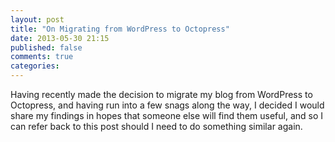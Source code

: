 ```yaml
---
layout: post
title: "On Migrating from WordPress to Octopress"
date: 2013-05-30 21:15
published: false
comments: true
categories: 
---
```


Having recently made the decision to migrate my blog from WordPress to Octopress, and having run into a few snags along the way, I decided I would share my findings in hopes that someone else will find them useful, and so I can refer back to this post should I need to do something similar again.


